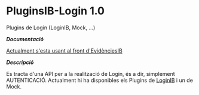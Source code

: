 # PluginsIB-Login 1.0
Plugins de Login (LoginIB, Mock, ...)


***Documentació***

[Actualment s'esta usant al front d'EvidènciesIB]([../../tree/portafib-2.0/README.md#documentaci%C3%B3](https://github.com/GovernIB/evidenciesib/tree/evidenciesib-1.0.0/evidenciesib-front))


***Descripció***

Es tracta d'una API per a la realització de Login, és a dir, simplement AUTENTICACIÓ.
Actualment hi ha disponibles els Plugins de [LoginIB](https://github.com/GovernIB/LOGINIB)  i un de Mock.
